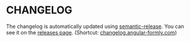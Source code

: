 # CHANGELOG

The changelog is automatically updated using [semantic-release](https://github.com/semantic-release/semantic-release).
You can see it on the [releases page](https://github.com/formly-js/angular-formly/releases). (Shortcut:
[changelog.angular-formly.com](http://changelog.angular-formly.com))

